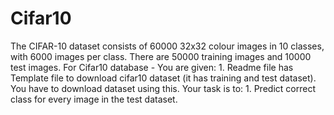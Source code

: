 # Cifar10
The CIFAR-10 dataset consists of 60000 32x32 colour images in 10 classes, with 6000 images per class. There are 50000 training images and 10000 test images. For Cifar10 database - You are given: 1. Readme file has Template file to download cifar10 dataset (it has training and test dataset). You have to download dataset using this. Your task is to: 1. Predict correct class for every image in the test dataset.
